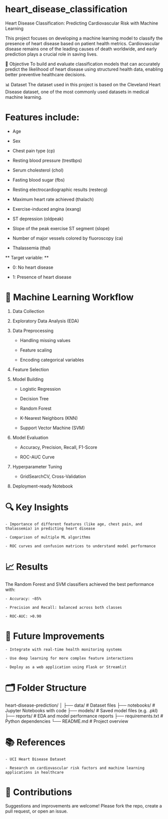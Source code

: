 # heart_disease_classification
Heart Disease Classification: Predicting Cardiovascular Risk with Machine Learning

This project focuses on developing a machine learning model to classify the presence of heart disease based on patient health metrics. Cardiovascular disease remains one of the leading causes of death worldwide, and early prediction plays a crucial role in saving lives.

📌 Objective
To build and evaluate classification models that can accurately predict the likelihood of heart disease using structured health data, enabling better preventive healthcare decisions.

📊 Dataset
The dataset used in this project is based on the Cleveland Heart Disease dataset, one of the most commonly used datasets in medical machine learning.

# Features include:

- Age

- Sex

- Chest pain type (cp)

- Resting blood pressure (trestbps)

- Serum cholesterol (chol)

- Fasting blood sugar (fbs)

- Resting electrocardiographic results (restecg)

- Maximum heart rate achieved (thalach)

- Exercise-induced angina (exang)

- ST depression (oldpeak)

- Slope of the peak exercise ST segment (slope)

- Number of major vessels colored by fluoroscopy (ca)

- Thalassemia (thal)


** Target variable: **

- 0: No heart disease

- 1: Presence of heart disease


# 🧠 Machine Learning Workflow

1. Data Collection

2. Exploratory Data Analysis (EDA)

3. Data Preprocessing

    - Handling missing values

    - Feature scaling

    - Encoding categorical variables

4. Feature Selection

5. Model Building

    - Logistic Regression

    - Decision Tree

    - Random Forest

    - K-Nearest Neighbors (KNN)

    - Support Vector Machine (SVM)

6. Model Evaluation

    - Accuracy, Precision, Recall, F1-Score

    - ROC-AUC Curve

7. Hyperparameter Tuning

    - GridSearchCV, Cross-Validation

8. Deployment-ready Notebook


# 🔍 Key Insights
    - Importance of different features (like age, chest pain, and thalassemia) in predicting heart disease

    - Comparison of multiple ML algorithms

    - ROC curves and confusion matrices to understand model performance


# 📈 Results
The Random Forest and SVM classifiers achieved the best performance with:

    - Accuracy: ~85%

    - Precision and Recall: balanced across both classes

    - ROC-AUC: >0.90

# 🚀 Future Improvements
    - Integrate with real-time health monitoring systems

    - Use deep learning for more complex feature interactions

    - Deploy as a web application using Flask or Streamlit

# 🗂️ Folder Structure

heart-disease-prediction/
│
├── data/                    # Dataset files
├── notebooks/               # Jupyter Notebooks with code
├── models/                  # Saved model files (e.g. .pkl)
├── reports/                 # EDA and model performance reports
├── requirements.txt         # Python dependencies
└── README.md                # Project overview


# 📚 References
    - UCI Heart Disease Dataset

    - Research on cardiovascular risk factors and machine learning applications in healthcare

# 🙌 Contributions
Suggestions and improvements are welcome! Please fork the repo, create a pull request, or open an issue.